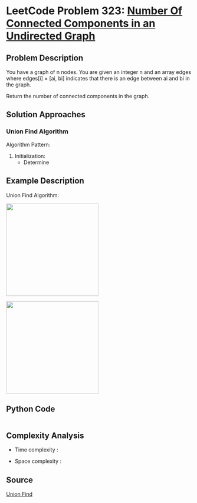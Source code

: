 # LeetCode Problem 323: [Number Of Connected Components in an Undirected Graph](https://leetcode.com/problems/number-of-connected-components-in-an-undirected-graph/description/)
## Problem Description
You have a graph of n nodes. You are given an integer n and an array edges where edges[i] = [ai, bi] indicates that there is an edge between ai and bi in the graph.

Return the number of connected components in the graph.

## Solution Approaches
### Union Find Algorithm
Algorithm Pattern:

1. Initialization:
    - Determine 
## Example Description
Union Find Algorithm:

<img src="https://github.com/MaryamZahiri/LC-Algorithms/assets/52676399/460f080d-e6d5-4ca4-9317-219027d5e94e" width=250><br />

<img src="https://github.com/MaryamZahiri/LC-Algorithms/assets/52676399/e6be2862-559b-4db0-b0a3-2be7d19c2250" width=250><br />

## Python Code
```python
```
## Complexity Analysis
- Time complexity : 

- Space complexity :

## Source
[Union Find](https://www.youtube.com/watch?v=ayW5B2W9hfo)